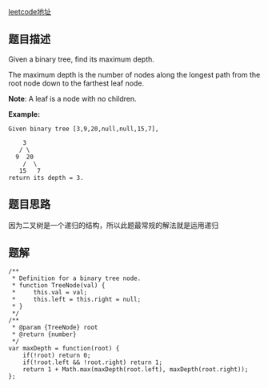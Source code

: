 [leetcode地址](https://leetcode.com/problems/maximum-depth-of-binary-tree)
## 题目描述

Given a binary tree, find its maximum depth.

The maximum depth is the number of nodes along the longest path from the root node down to the farthest leaf node.

**Note**: A leaf is a node with no children.

**Example:**

```
Given binary tree [3,9,20,null,null,15,7],

    3
   / \
  9  20
    /  \
   15   7
return its depth = 3.
```

## 题目思路
因为二叉树是一个递归的结构，所以此题最常规的解法就是运用递归

## 题解
```
/**
 * Definition for a binary tree node.
 * function TreeNode(val) {
 *     this.val = val;
 *     this.left = this.right = null;
 * }
 */
/**
 * @param {TreeNode} root
 * @return {number}
 */
var maxDepth = function(root) {
    if(!root) return 0;
    if(!root.left && !root.right) return 1;
    return 1 + Math.max(maxDepth(root.left), maxDepth(root.right));
};
```